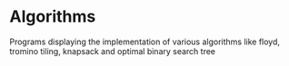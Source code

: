 # Algorithms
Programs displaying the implementation of various algorithms like floyd, tromino tiling, knapsack and optimal binary search tree
